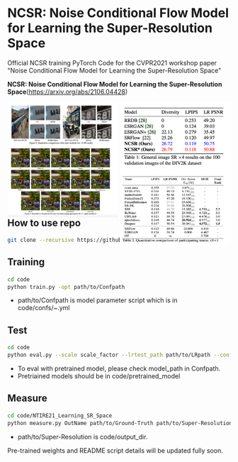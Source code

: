 # NCSR: Noise Conditional Flow Model for Learning the Super-Resolution Space

Official NCSR training PyTorch Code for the CVPR2021 workshop paper "Noise Conditional Flow Model for Learning the Super-Resolution Space" 

**NCSR: Noise Conditional Flow Model for Learning the Super-Resolution Space**(https://arxiv.org/abs/2106.04428)

<div align="left">
  <img src="code/docs/NCSR-fig1.png" style="float:left" width="250px">
  <img src="code/docs/NCSR-table1.png" style="float:right" width="250px">
</div>

<div align="left">
  <img src="code/docs/NCSR-fig2.png" style="float:left" width="250px">
  <img src="code/docs/NCSR-table2.png" style="float:right" width="250px">
</div>

## How to use repo
```.bash
git clone --recursive https://github.com/younggeun-kim/NCSR.git
```


## Training

```.bash
cd code
python train.py -opt path/to/Confpath
```
* path/to/Confpath is model parameter script which is in code/confs/~.yml

## Test

```.bash
cd code
python eval.py --scale scale_factor --lrtest_path path/to/LRpath --conf_path path/to/Confpath
```
* To eval with pretrained model, please check model_path in Confpath. 
* Pretriained models should be in code/pretrained_model

## Measure

```.bash
cd code/NTIRE21_Learning_SR_Space
python measure.py OutName path/to/Ground-Truth path/to/Super-Resolution n_samples scale_factor 
```
* path/to/Super-Resolution is code/output_dir. 


Pre-trained weights and README script details will be updated fully soon.
